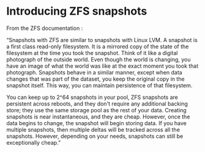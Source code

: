 # Introducing ZFS snapshots

From the ZFS documentation :

“Snapshots with ZFS are similar to snapshots with Linux LVM. A snapshot is a first class read-only filesystem. It is a mirrored copy of the state of the filesystem at the time you took the snapshot. Think of it like a digital photograph of the outside world. Even though the world is changing, you have an image of what the world was like at the exact moment you took that photograph. Snapshots behave in a similar manner, except when data changes that was part of the dataset, you keep the original copy in the snapshot itself. This way, you can maintain persistence of that filesystem.

You can keep up to 2^64 snapshots in your pool, ZFS snapshots are persistent across reboots, and they don't require any additional backing store; they use the same storage pool as the rest of your data. 
Creating snapshots is near instantaneous, and they are cheap. However, once the data begins to change, the snapshot will begin storing data. If you have multiple snapshots, then multiple deltas will be tracked across all the snapshots. However, depending on your needs, snapshots can still be exceptionally cheap.”